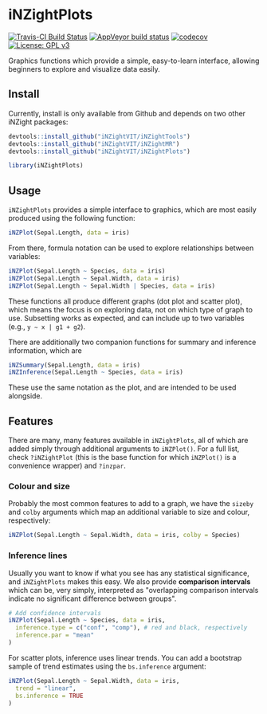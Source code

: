 # iNZightPlots

[![Travis-CI Build Status](https://travis-ci.org/iNZightVIT/iNZightPlots.svg?branch=dev)](https://travis-ci.org/iNZightVIT/iNZightPlots)
[![AppVeyor build status](https://ci.appveyor.com/api/projects/status/github/iNZightVIT/iNZightPlots?branch=dev&svg=true)](https://ci.appveyor.com/project/iNZightVIT/iNZightPlots)
[![codecov](https://codecov.io/gh/iNZightVIT/iNZightPlots/branch/dev/graph/badge.svg)](https://codecov.io/gh/iNZightVIT/iNZightPlots)
[![License: GPL v3](https://img.shields.io/badge/License-GPL%20v3-blue.svg)](http://www.gnu.org/licenses/gpl-3.0)


Graphics functions which provide a simple, easy-to-learn interface, allowing beginners to explore and visualize data easily.


## Install

Currently, install is only available from Github and depends on two other iNZight packages:
```r
devtools::install_github("iNZightVIT/iNZightTools")
devtools::install_github("iNZightVIT/iNZightMR")
devtools::install_github("iNZightVIT/iNZightPlots")

library(iNZightPlots)
```

## Usage

`iNZightPlots` provides a simple interface to graphics, which are most easily produced using the following function:
```r
iNZPlot(Sepal.Length, data = iris)
```

From there, formula notation can be used to explore relationships between variables:
```r
iNZPlot(Sepal.Length ~ Species, data = iris)
iNZPlot(Sepal.Length ~ Sepal.Width, data = iris)
iNZPlot(Sepal.Length ~ Sepal.Width | Species, data = iris)
```

These functions all produce different graphs (dot plot and scatter plot), which means the focus is on exploring data, not on which type of graph to use. Subsetting works as expected, and can include up to two variables (e.g., `y ~ x | g1 + g2`).

There are additionally two companion functions for summary and inference information, which are
```r
iNZSummary(Sepal.Length, data = iris)
iNZInference(Sepal.Length ~ Species, data = iris)
```
These use the same notation as the plot, and are intended to be used alongside.


## Features

There are many, many features available in `iNZightPlots`, all of which are added simply through additional arguments to `iNZPlot()`. For a full list, check `?iNZightPlot` (this is the base function for which `iNZPlot()` is a convenience wrapper) and `?inzpar`.


### Colour and size

Probably the most common features to add to a graph, we have the `sizeby` and `colby` arguments which map an additional variable to size and colour, respectively:
```r
iNZPlot(Sepal.Length ~ Sepal.Width, data = iris, colby = Species)
```

### Inference lines

Usually you want to know if what you see has any statistical significance, and `iNZightPlots` makes this easy. We also provide __comparison intervals__ which can be, very simply, interpreted as "overlapping comparison intervals indicate no significant difference between groups".
```r
# Add confidence intervals
iNZPlot(Sepal.Length ~ Species, data = iris,
  inference.type = c("conf", "comp"), # red and black, respectively
  inference.par = "mean"
)
```

For scatter plots, inference uses linear trends. You can add a bootstrap sample of trend estimates using the `bs.inference` argument:
```r
iNZPlot(Sepal.Length ~ Sepal.Width, data = iris,
  trend = "linear",
  bs.inference = TRUE
)
```
